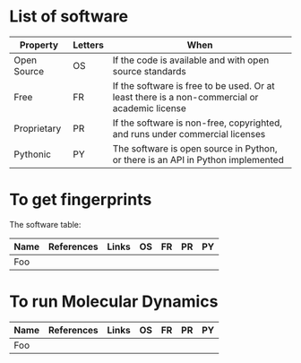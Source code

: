 # List of software

| Property | Letters | When |
|---|---|---|
| Open Source | OS | If the code is available and with open source standards |
| Free | FR | If the software is free to be used. Or at least there is a non-commercial or academic license |
| Proprietary | PR | If the software is non-free, copyrighted, and runs under commercial licenses |
| Pythonic | PY | The software is open source in Python, or there is an API in Python implemented |


# To get fingerprints

The software table:

| Name | References | Links | OS | FR | PR | PY |
|---|---|---|---|---|---|---|
|Foo| | | | | | |

# To run Molecular Dynamics

| Name | References | Links | OS | FR | PR | PY |
|---|---|---|---|---|---|---|
|Foo| | | | | | |




